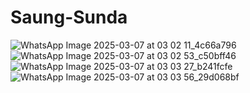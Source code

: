 # Saung-Sunda

![WhatsApp Image 2025-03-07 at 03 02 11_4c66a796](https://github.com/user-attachments/assets/a19e7c61-fa6e-4f4c-84b0-2188189d22ae)
![WhatsApp Image 2025-03-07 at 03 02 53_c50bff46](https://github.com/user-attachments/assets/bf43718b-540e-486b-a6f6-6fb19eb4a089)
![WhatsApp Image 2025-03-07 at 03 03 27_b241fcfe](https://github.com/user-attachments/assets/6a4e9b04-eca4-475d-83aa-80a52319e864)
![WhatsApp Image 2025-03-07 at 03 03 56_29d068bf](https://github.com/user-attachments/assets/74a56d4b-f46b-40e1-be69-484ff6219c65)

